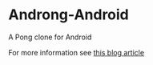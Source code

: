 # Androng-Android
A Pong clone for Android

For more information see [this blog article](http://www.simpletechture.nl/blog/2011/androng/)
